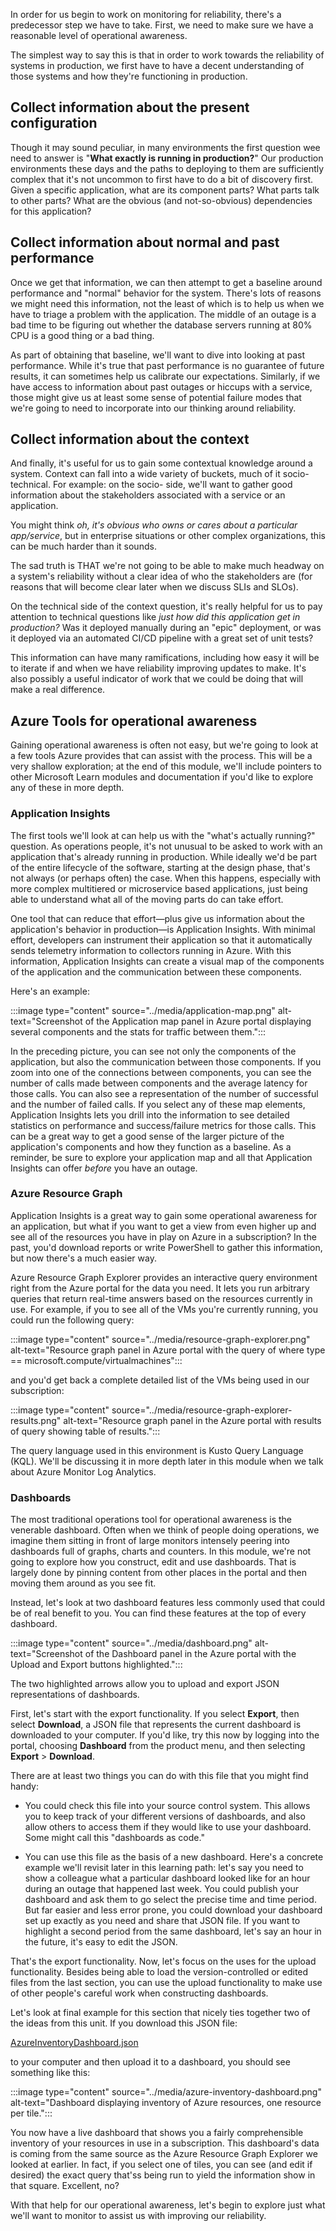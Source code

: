 In order for us begin to work on monitoring for reliability, there's a predecessor step we have to take. First, we need to make sure we have a reasonable level of operational awareness.

The simplest way to say this is that in order to work towards the reliability of systems in production, we first have to have a decent understanding of those systems and how they're functioning in production.

## Collect information about the present configuration

Though it may sound peculiar, in many environments the first question wee need to answer is "**What exactly is running in production?**" Our production environments these days and the paths to deploying to them are sufficiently complex that it's not uncommon to first have to do a bit of discovery first. Given a specific application, what are its component parts? What parts talk to other parts? What are the obvious (and not-so-obvious) dependencies for this application?

## Collect information about normal and past performance

Once we get that information, we can then attempt to get a baseline around performance and "normal" behavior for the system. There's lots of reasons we might need this information, not the least of which is to help us when we have to triage a problem with the application. The middle of an outage is a bad time to be figuring out whether the database servers running at 80% CPU is a good thing or a bad thing.

As part of obtaining that baseline, we'll want to dive into looking at past performance. While it's true that past performance is no guarantee of future results, it can sometimes help us calibrate our expectations. Similarly, if we have access to information about past outages or hiccups with a service, those might give us at least some sense of potential failure modes that we're going to need to incorporate into our thinking around reliability.

## Collect information about the context

And finally, it's useful for us to gain some contextual knowledge around a system. Context can fall into a wide variety of buckets, much of it socio-technical. For example: on the socio- side, we'll want to gather good information about the stakeholders associated with a service or an application.

You might think *oh, it's obvious who owns or cares about a particular app/service*, but in enterprise situations or other complex organizations, this can be much harder than it sounds.

The sad truth is THAT we're not going to be able to make much headway on a system's reliability without a clear idea of who the stakeholders are (for reasons that will become clear later when we discuss SLIs and SLOs).

On the technical side of the context question, it's really helpful for us to pay attention to technical questions like *just how did this application get in production?* Was it deployed manually during an "epic" deployment, or was it deployed via an automated CI/CD pipeline with a great set of unit tests?

This information can have many ramifications, including how easy it will be to iterate if and when we have reliability improving updates to make. It's also possibly a useful indicator of work that we could be doing that will make a real difference.

## Azure Tools for operational awareness

Gaining operational awareness is often not easy, but we're going to look at a few tools Azure provides that can assist with the process. This will be a very shallow exploration; at the end of this module, we'll include pointers to other Microsoft Learn modules and documentation if you'd like to explore any of these in more depth.

### Application Insights

The first tools we'll look at can help us with the "what's actually running?" question. As operations people, it's not unusual to be asked to work with an application that's already running in production. While ideally we'd be part of the entire lifecycle of the software, starting at the design phase, that's not always (or perhaps often) the case. When this happens, especially with more complex multitiered or microservice based applications, just being able to understand what all of the moving parts do can take effort.

One tool that can reduce that effort—plus give us information about the application's behavior in production—is Application Insights. With minimal effort, developers can instrument their application so that it automatically sends telemetry information to collectors running in Azure. With this information, Application Insights can create a visual map of the components of the application and the communication between these components.

Here's an example:

:::image type="content" source="../media/application-map.png" alt-text="Screenshot of the Application map panel in Azure portal displaying several components and the stats for traffic between them.":::

In the preceding picture, you can see not only the components of the application, but also the communication between those components. If you zoom into one of the connections between components, you can see the number of calls made between components and the average latency for those calls. You can also see a representation of the number of successful and the number of failed calls. If you select any of these map elements, Application Insights lets you drill into the information to see detailed statistics on performance and success/failure metrics for those calls. This can be a great way to get a good sense of the larger picture of the application's components and how they function as a baseline. As a reminder, be sure to explore your application map and all that Application Insights can offer *before* you have an outage.

### Azure Resource Graph

Application Insights is a great way to gain some operational awareness for an application, but what if you want to get a view from even higher up and see all of the resources you have in play on Azure in a subscription? In the past, you'd download reports or write PowerShell to gather this information, but now there's a much easier way.

Azure Resource Graph Explorer provides an interactive query environment right from the Azure portal for the data you need. It lets you run arbitrary queries that return real-time answers based on the resources currently in use. For example, if you to see all of the VMs you're currently running, you could run the following query:

:::image type="content" source="../media/resource-graph-explorer.png" alt-text="Resource graph panel in Azure portal with the query of where type == microsoft.compute/virtualmachines":::

and you'd get back a complete detailed list of the VMs being used in our subscription:

:::image type="content" source="../media/resource-graph-explorer-results.png" alt-text="Resource graph panel in the Azure portal with results of query showing table of results.":::

The query language used in this environment is Kusto Query Language (KQL). We'll be discussing it in more depth later in this module when we talk about Azure Monitor Log Analytics.

### Dashboards

The most traditional operations tool for operational awareness is the venerable dashboard. Often when we think of people doing operations, we imagine them sitting in front of large monitors intensely peering into dashboards full of graphs, charts and counters. In this module, we're not going to explore how you construct, edit and use dashboards. That is largely done by pinning content from other places in the portal and then moving them around as you see fit.

Instead, let's look at two dashboard features less commonly used that could be of real benefit to you. You can find these features at the top of every dashboard.

:::image type="content" source="../media/dashboard.png" alt-text="Screenshot of the Dashboard panel in the Azure portal with the Upload and Export buttons highlighted.":::

The two highlighted arrows allow you to upload and export JSON representations of dashboards.

First, let's start with the export functionality. If you select **Export**, then select **Download**, a JSON file that represents the current dashboard is downloaded to your computer. If you'd like, try this now by logging into the portal, choosing **Dashboard** from the product menu, and then selecting **Export** > **Download**.

There are at least two things you can do with this file that you might find handy:

- You could check this file into your source control system. This allows you to keep track of your different versions of dashboards, and also allow others to access them if they would like to use your dashboard. Some might call this "dashboards as code."

- You can use this file as the basis of a new dashboard. Here's a concrete example we'll revisit later in this learning path: let's say you need to show a colleague what a particular dashboard looked like for an hour during an outage that happened last week. You could publish your dashboard and ask them to go select the precise time and time period. But far easier and less error prone, you could download your dashboard set up exactly as you need and share that JSON file. If you want to highlight a second period from the same dashboard, let's say an hour in the future, it's easy to edit the JSON.

That's the export functionality. Now, let's focus on the uses for the upload functionality. Besides being able to load the version-controlled or edited files from the last section, you can use the upload functionality to make use of other people's careful work when constructing dashboards.

Let's look at final example for this section that nicely ties together two of the ideas from this unit. If you download this JSON file:

[AzureInventoryDashboard.json](https://raw.githubusercontent.com/microsoft/ignite-learning-paths-training-ops/main/ops10/demos/AzureInventoryDashboard.json)

to your computer and then upload it to a dashboard, you should see something like this:

:::image type="content" source="../media/azure-inventory-dashboard.png" alt-text="Dashboard displaying inventory of Azure resources, one resource per tile.":::

You now have a live dashboard that shows you a fairly comprehensible inventory of your resources in use in a subscription. This dashboard's data is coming from the same source as the Azure Resource Graph Explorer we looked at earlier. In fact, if you select one of tiles, you can see (and edit if desired) the exact query that'ss being run to yield the information show in that square. Excellent, no?

With that help for our operational awareness, let's begin to explore just what we'll want to monitor to assist us with improving our reliability.
